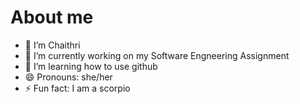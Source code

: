# About me

- 🔭 I’m Chaithri
- 🌱 I’m currently working on my Software Engneering Assignment
- 👯 I’m learning how to use github
- 😄 Pronouns: she/her
- ⚡ Fun fact: I am a scorpio 

